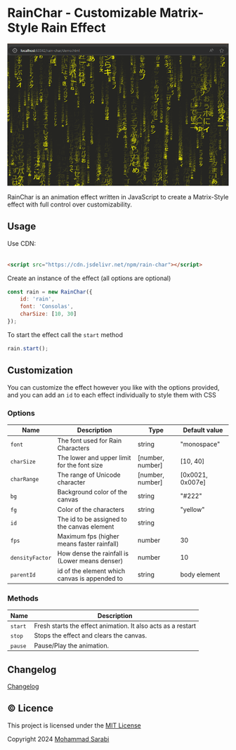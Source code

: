 # RainChar - Customizable Matrix-Style Rain Effect

![A dark background with flowing streams of Japanese characters in and yellow cascading downwards.](assets/banner.png?raw=true)

RainChar is an animation effect written in JavaScript to create a Matrix-Style effect
with full control over customizability.

## Usage

Use CDN:

```html

<script src="https://cdn.jsdelivr.net/npm/rain-char"></script>
```

Create an instance of the effect (all options are optional)

```javascript
const rain = new RainChar({
    id: 'rain',
    font: 'Consolas',
    charSize: [10, 30]
});
```

To start the effect call the `start` method

```javascript
rain.start();
```

## Customization

You can customize the effect however you like with the options provided,
and you can add an `id` to each effect individually to style them with CSS

### Options

| Name            | Description                                    | Type             | Default value    |
|-----------------|------------------------------------------------|------------------|------------------|
| `font`          | The font used for Rain Characters              | string           | "monospace"      |
| `charSize`      | The lower and upper limit for the font size    | [number, number] | [10, 40]         |
| `charRange`     | The range of Unicode character                 | [number, number] | [0x0021, 0x007e] |
| `bg`            | Background color of the canvas                 | string           | "#222"           |
| `fg`            | Color of the characters                        | string           | "yellow"         |
| `id`            | The id to be assigned to the canvas element    | string           |                  |
| `fps`           | Maximum fps (higher means faster rainfall)     | number           | 30               |
| `densityFactor` | How dense the rainfall is (Lower means denser) | number           | 10               |
| `parentId`      | id of the element which canvas is appended to  | string           | body element     |

### Methods

| Name    | Description                                                  |
|---------|--------------------------------------------------------------|
| `start` | Fresh starts the effect animation. It also acts as a restart |
| `stop`  | Stops the effect and clears the canvas.                      |
| `pause` | Pause/Play the animation.                                    |

## Changelog

[Changelog](changelog.md)

## ©️ Licence

This project is licensed under the [MIT License](https://opensource.org/license/MIT)

Copyright 2024 [Mohammad Sarabi](https://m-sarabi.ir)

